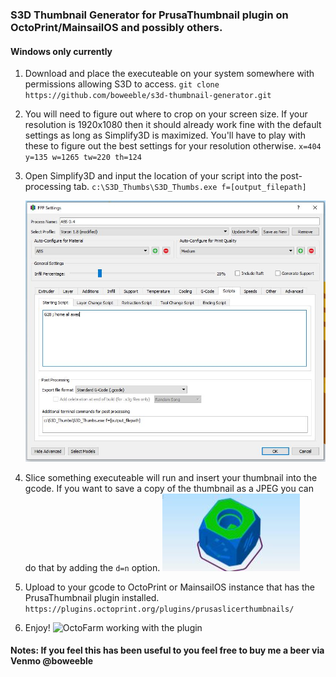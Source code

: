 ### S3D Thumbnail Generator for PrusaThumbnail plugin on OctoPrint/MainsailOS and possibly others.

#### Windows only currently

1. Download and place the executeable on your system somewhere with permissions allowing S3D to access.
   `git clone https://github.com/boweeble/s3d-thumbnail-generator.git`

2. You will need to figure out where to crop on your screen size. If your resolution is 1920x1080 then it should already work fine with the default settings as long as Simplify3D is maximized. You'll have to play with these to figure out the best settings for your resolution otherwise.
   `x=404 y=135 w=1265 tw=220 th=124`

5. Open Simplify3D and input the location of your script into the post-processing tab.
  `c:\S3D_Thumbs\S3D_Thumbs.exe f=[output_filepath]`

   ![S3D screentshot](images/S3D-SS1.jpg "S3D Settings")

6. Slice something executeable will run and insert your thumbnail into the gcode.  If you want to save a copy of the thumbnail as a JPEG you can do that by adding the `d=n` option.
![Thumbnail image](images/s3d_cropped.jpg "Thumbnail image")

7. Upload to your gcode to OctoPrint or MainsailOS instance that has the PrusaThumbnail plugin installed.
   `https://plugins.octoprint.org/plugins/prusaslicerthumbnails/`

8. Enjoy!
   ![OctoFarm working with the plugin](profitScreenshot.jpg "OctoFarm working with the plugin")

#### Notes: If you feel this has been useful to you feel free to buy me a beer via Venmo @boweeble
